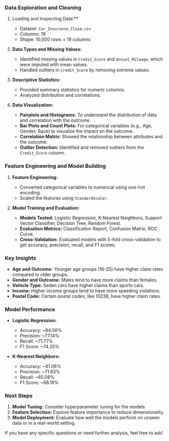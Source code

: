 
### Data Exploration and Cleaning
1. Loading and Inspecting Data:**
   - Dataset: `Car_Insurance_Claim.csv`
   - Columns: 19
   - Shape: 10,000 rows × 19 columns

2. **Data Types and Missing Values:**
   - Identified missing values in `Credit_Score` and `Annual_Mileage`, which were imputed with mean values.
   - Handled outliers in `Credit_Score` by removing extreme values.

3. **Descriptive Statistics:**
   - Provided summary statistics for numeric columns.
   - Analyzed distribution and correlations.

4. **Data Visualization:**
   - **Pairplots and Histograms:** To understand the distribution of data and correlation with the outcome.
   - **Bar Plots and Count Plots:** For categorical variables (e.g., Age, Gender, Race) to visualize the impact on the outcome.
   - **Correlation Matrix:** Showed the relationship between attributes and the outcome.
   - **Outlier Detection:** Identified and removed outliers from the `Credit_Score` column.

### Feature Engineering and Model Building
1. **Feature Engineering:**
   - Converted categorical variables to numerical using one-hot encoding.
   - Scaled the features using `StandardScaler`.

2. **Model Training and Evaluation:**
   - **Models Tested:** Logistic Regression, K-Nearest Neighbors, Support Vector Classifier, Decision Tree, Random Forest.
   - **Evaluation Metrics:** Classification Report, Confusion Matrix, ROC Curve.
   - **Cross-Validation:** Evaluated models with 5-fold cross-validation to get accuracy, precision, recall, and F1 scores.

### Key Insights
- **Age and Outcome:** Younger age groups (16-25) have higher claim rates compared to older groups.
- **Gender and Outcome:** Males tend to have more claims than females.
- **Vehicle Type:** Sedan cars have higher claims than sports cars.
- **Income:** Higher income groups tend to have more speeding violations.
- **Postal Code:** Certain postal codes, like 10238, have higher claim rates.

### Model Performance
- **Logistic Regression:**
  - Accuracy: ~84.56%
  - Precision: ~77.14%
  - Recall: ~71.77%
  - F1 Score: ~74.35%

- **K-Nearest Neighbors:**
  - Accuracy: ~81.06%
  - Precision: ~71.63%
  - Recall: ~65.08%
  - F1 Score: ~68.19%

### Next Steps
1. **Model Tuning:** Consider hyperparameter tuning for the models.
2. **Feature Selection:** Explore feature importance to reduce dimensionality.
3. **Model Deployment:** Evaluate how well the models perform on unseen data or in a real-world setting.

If you have any specific questions or need further analysis, feel free to ask!
